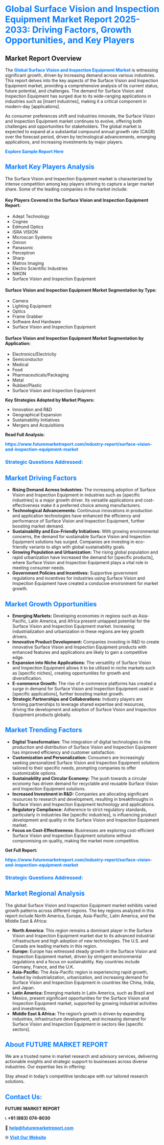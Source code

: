 <h1 style="color: #007BFF;">Global Surface Vision and Inspection Equipment Market Report 2025-2033: Driving Factors, Growth Opportunities, and Key Players</h1>

<section id="overview">
<h2>Market Report Overview</h2>
<p>The <a href="https://www.futuremarketreport.com/industry-report/surface-vision-and-inspection-equipment-market" style="color: #007BFF; text-decoration: none;"><strong>Global Surface Vision and Inspection Equipment Market</strong></a> is witnessing significant growth, driven by increasing demand across various industries. This report delves into the key aspects of the Surface Vision and Inspection Equipment market, providing a comprehensive analysis of its current status, future potential, and challenges. The demand for Surface Vision and Inspection Equipment has surged due to its wide-ranging applications in industries such as [insert industries], making it a critical component in modern-day [applications].</p>
<p>As consumer preferences shift and industries innovate, the Surface Vision and Inspection Equipment market continues to evolve, offering both challenges and opportunities for stakeholders. The global market is expected to expand at a substantial compound annual growth rate (CAGR) over the forecast period, driven by technological advancements, emerging applications, and increasing investments by major players.</p>
</section>

<section id="overview">
<p><a href="https://www.futuremarketreport.com/request-sample/reportId=110502" style="color: #007BFF; text-decoration: none;"><strong>Explore Sample Report Here</strong></a></p>
</section>

<section id="key-players">
<h2 style="color: #007BFF;">Market Key Players Analysis</h2>
<p>The Surface Vision and Inspection Equipment market is characterized by intense competition among key players striving to capture a larger market share. Some of the leading companies in the market include:</p>
<h4>Key Players Covered in the Surface Vision and Inspection Equipment Report:</h4>
<ul><li>Adept Technology</li><li>Cognex</li><li>Edmund Optics</li><li>ISRA VISION</li><li>Microscan Systems</li><li>Omron</li><li>Panasonic</li><li>Perceptron</li><li>Sharp</li><li>Matrox Imaging</li><li>Electro Scientific Industries</li><li>NIKON</li><li>Surface Vision and Inspection Equipment</li></ul>
<h4>Surface Vision and Inspection Equipment Market Segmentation by Type:</h4>
<ul><li>Camera</li><li>Lighting Equipment</li><li>Optics</li><li>Frame Grabber</li><li>Software And Hardware</li><li>Surface Vision and Inspection Equipment</li></ul>

<h4>Surface Vision and Inspection Equipment Market Segmentation by Application:</h4>
<ul><li>Electronics/Electricity</li><li>Semiconductor</li><li>Medical</li><li>Food</li><li>Pharmaceuticals/Packaging</li><li>Metal</li><li>Rubber/Plastic</li><li>Surface Vision and Inspection Equipment</li></ul>
<p><strong>Key Strategies Adopted by Market Players:</strong></p>
<ul>
<li>Innovation and R&D</li>
<li>Geographical Expansion</li>
<li>Sustainability Initiatives</li>
<li>Mergers and Acquisitions</li>
</ul>
</section>

<section>
<p><strong>Read Full Analysis: </strong></p><a href="https://www.futuremarketreport.com/industry-report/surface-vision-and-inspection-equipment-market" style="color: #007BFF; text-decoration: none;"><strong>https://www.futuremarketreport.com/industry-report/surface-vision-and-inspection-equipment-market</strong></a>
<h3 style="color: #007BFF;">Strategic Questions Addressed:</h3>
</section>

<section id="driving-factors">
<h2 style="color: #007BFF;">Market Driving Factors</h2>
<ul>
<li><strong>Rising Demand Across Industries:</strong> The increasing adoption of Surface Vision and Inspection Equipment in industries such as [specific industries] is a major growth driver. Its versatile applications and cost-effectiveness make it a preferred choice among manufacturers.</li>
<li><strong>Technological Advancements:</strong> Continuous innovations in production and application technologies have enhanced the efficiency and performance of Surface Vision and Inspection Equipment, further boosting market demand.</li>
<li><strong>Sustainability and Eco-Friendly Initiatives:</strong> With growing environmental concerns, the demand for sustainable Surface Vision and Inspection Equipment solutions has surged. Companies are investing in eco-friendly variants to align with global sustainability goals.</li>
<li><strong>Growing Population and Urbanization:</strong> The rising global population and rapid urbanization have increased the demand for [specific products], where Surface Vision and Inspection Equipment plays a vital role in meeting consumer needs.</li>
<li><strong>Government Policies and Incentives:</strong> Supportive government regulations and incentives for industries using Surface Vision and Inspection Equipment have created a conducive environment for market growth.</li>
</ul>
</section>

<section id="growth-opportunities">
<h2 style="color: #007BFF;">Market Growth Opportunities</h2>
<ul>
<li><strong>Emerging Markets:</strong> Developing economies in regions such as Asia-Pacific, Latin America, and Africa present untapped potential for the Surface Vision and Inspection Equipment market. Increasing industrialization and urbanization in these regions are key growth drivers.</li>
<li><strong>Innovative Product Development:</strong> Companies investing in R&D to create innovative Surface Vision and Inspection Equipment products with enhanced features and applications are likely to gain a competitive edge.</li>
<li><strong>Expansion into Niche Applications:</strong> The versatility of Surface Vision and Inspection Equipment allows it to be utilized in niche markets such as [specific niches], creating opportunities for growth and diversification.</li>
<li><strong>E-commerce Growth:</strong> The rise of e-commerce platforms has created a surge in demand for Surface Vision and Inspection Equipment used in [specific applications], further boosting market growth.</li>
<li><strong>Strategic Partnerships and Collaborations:</strong> Industry players are forming partnerships to leverage shared expertise and resources, driving the development and adoption of Surface Vision and Inspection Equipment products globally.</li>
</ul>
</section>

<section id="trending-factors">
<h2 style="color: #007BFF;">Market Trending Factors</h2>
<ul>
<li><strong>Digital Transformation:</strong> The integration of digital technologies in the production and distribution of Surface Vision and Inspection Equipment has improved efficiency and customer satisfaction.</li>
<li><strong>Customization and Personalization:</strong> Consumers are increasingly seeking personalized Surface Vision and Inspection Equipment solutions tailored to their specific needs, prompting companies to offer customizable options.</li>
<li><strong>Sustainability and Circular Economy:</strong> The push towards a circular economy has driven demand for recyclable and reusable Surface Vision and Inspection Equipment solutions.</li>
<li><strong>Increased Investment in R&D:</strong> Companies are allocating significant resources to research and development, resulting in breakthroughs in Surface Vision and Inspection Equipment technology and applications.</li>
<li><strong>Regulatory Compliance:</strong> Adherence to strict regulatory standards, particularly in industries like [specific industries], is influencing product development and quality in the Surface Vision and Inspection Equipment market.</li>
<li><strong>Focus on Cost-Effectiveness:</strong> Businesses are exploring cost-efficient Surface Vision and Inspection Equipment solutions without compromising on quality, making the market more competitive.</li>
</ul>
</section>

<section>
<p><strong>Get Full Report: </strong></p><a href="https://www.futuremarketreport.com/industry-report/surface-vision-and-inspection-equipment-market" style="color: #007BFF; text-decoration: none;"><strong>https://www.futuremarketreport.com/industry-report/surface-vision-and-inspection-equipment-market</strong></a>
<h3 style="color: #007BFF;">Strategic Questions Addressed:</h3>
</section>


<section id="regional-analysis">
<h2 style="color: #007BFF;">Market Regional Analysis</h2>
<p>The global Surface Vision and Inspection Equipment market exhibits varied growth patterns across different regions. The key regions analyzed in this report include North America, Europe, Asia-Pacific, Latin America, and the Middle East & Africa:</p>
<ul>
<li><strong>North America:</strong> This region remains a dominant player in the Surface Vision and Inspection Equipment market due to its advanced industrial infrastructure and high adoption of new technologies. The U.S. and Canada are leading markets in this region.</li>
<li><strong>Europe:</strong> Europe has witnessed steady growth in the Surface Vision and Inspection Equipment market, driven by stringent environmental regulations and a focus on sustainability. Key countries include Germany, France, and the U.K.</li>
<li><strong>Asia-Pacific:</strong> The Asia-Pacific region is experiencing rapid growth, fueled by industrialization, urbanization, and increasing demand for Surface Vision and Inspection Equipment in countries like China, India, and Japan.</li>
<li><strong>Latin America:</strong> Emerging markets in Latin America, such as Brazil and Mexico, present significant opportunities for the Surface Vision and Inspection Equipment market, supported by growing industrial activities and investments.</li>
<li><strong>Middle East & Africa:</strong> The region’s growth is driven by expanding industries, infrastructure development, and increasing demand for Surface Vision and Inspection Equipment in sectors like [specific sectors].</li>
</ul>
</section>

<footer>
<h2 style="color: #007BFF;">About FUTURE MARKET REPORT</h2>
<p>We are a trusted name in market research and advisory services, delivering actionable insights and strategic support to businesses across diverse industries. Our expertise lies in offering:</p>

<p>Stay ahead in today’s competitive landscape with our tailored research solutions.</p>

<h2 style="color: #007BFF;">Contact Us:</h2>
<p><strong>FUTURE MARKET REPORT</strong></p>
<p>📞 <strong>+91 (883) 074-8030</strong></p>
<p>📧 <strong><a href="mailto:help@futuremarketreport.com" style="color: #007BFF;">help@futuremarketreport.com</a></strong></p>
<p>🌐 <strong><a href="https://www.futuremarketreport.com/" style="color: #007BFF;">Visit Our Website</a></strong></p>
</footer>